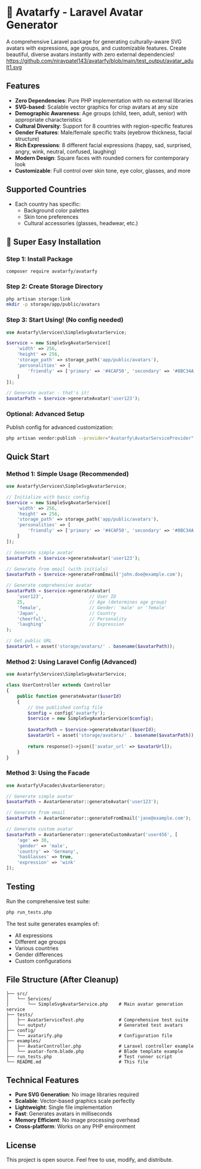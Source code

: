 # 🎨 Avatarfy - Laravel Avatar Generator

A comprehensive Laravel package for generating culturally-aware SVG avatars with expressions, age groups, and customizable features. Create beautiful, diverse avatars instantly with zero external dependencies!
https://github.com/niravpatel143/avatarfy/blob/main/test_output/avatar_adult1.svg
## Features

- **Zero Dependencies**: Pure PHP implementation with no external libraries
- **SVG-based**: Scalable vector graphics for crisp avatars at any size
- **Demographic Awareness**: Age groups (child, teen, adult, senior) with appropriate characteristics
- **Cultural Diversity**: Support for 8 countries with region-specific features
- **Gender Features**: Male/female specific traits (eyebrow thickness, facial structure)
- **Rich Expressions**: 8 different facial expressions (happy, sad, surprised, angry, wink, neutral, confused, laughing)
- **Modern Design**: Square faces with rounded corners for contemporary look
- **Customizable**: Full control over skin tone, eye color, glasses, and more

## Supported Countries

- Each country has specific:
  - Background color palettes
  - Skin tone preferences
  - Cultural accessories (glasses, headwear, etc.)

## 🚀 Super Easy Installation

### Step 1: Install Package
```bashUK
composer require avatarfy/avatarfy
```

### Step 2: Create Storage Directory
```bash
php artisan storage:link
mkdir -p storage/app/public/avatars
```

### Step 3: Start Using! (No config needed)
```php
use Avatarfy\Services\SimpleSvgAvatarService;

$service = new SimpleSvgAvatarService([
    'width' => 256,
    'height' => 256,
    'storage_path' => storage_path('app/public/avatars'),
    'personalities' => [
        'friendly' => ['primary' => '#4CAF50', 'secondary' => '#8BC34A']
    ]
]);

// Generate avatar - that's it!
$avatarPath = $service->generateAvatar('user123');
```

### Optional: Advanced Setup
Publish config for advanced customization:
```bash
php artisan vendor:publish --provider="Avatarfy\AvatarServiceProvider" --tag="config"
```

## Quick Start

### Method 1: Simple Usage (Recommended)

```php
use Avatarfy\Services\SimpleSvgAvatarService;

// Initialize with basic config
$service = new SimpleSvgAvatarService([
    'width' => 256,
    'height' => 256,
    'storage_path' => storage_path('app/public/avatars'),
    'personalities' => [
        'friendly' => ['primary' => '#4CAF50', 'secondary' => '#8BC34A']
    ]
]);

// Generate simple avatar
$avatarPath = $service->generateAvatar('user123');

// Generate from email (with initials)
$avatarPath = $service->generateFromEmail('john.doe@example.com');

// Generate comprehensive avatar
$avatarPath = $service->generateAvatar(
    'user123',                 // User ID
    25,                        // Age (determines age group)
    'female',                  // Gender: 'male' or 'female'
    'Japan',                   // Country
    'cheerful',                // Personality
    'laughing'                 // Expression
);

// Get public URL
$avatarUrl = asset('storage/avatars/' . basename($avatarPath));
```

### Method 2: Using Laravel Config (Advanced)

```php
use Avatarfy\Services\SimpleSvgAvatarService;

class UserController extends Controller
{
    public function generateAvatar($userId)
    {
        // Use published config file
        $config = config('avatarfy');
        $service = new SimpleSvgAvatarService($config);
        
        $avatarPath = $service->generateAvatar($userId);
        $avatarUrl = asset('storage/avatars/' . basename($avatarPath));
        
        return response()->json(['avatar_url' => $avatarUrl]);
    }
}
```

### Method 3: Using the Facade

```php
use Avatarfy\Facades\AvatarGenerator;

// Generate simple avatar
$avatarPath = AvatarGenerator::generateAvatar('user123');

// Generate from email
$avatarPath = AvatarGenerator::generateFromEmail('jane@example.com');

// Generate custom avatar
$avatarPath = AvatarGenerator::generateCustomAvatar('user456', [
    'age' => 30,
    'gender' => 'male',
    'country' => 'Germany',
    'hasGlasses' => true,
    'expression' => 'wink'
]);
```

## Testing

Run the comprehensive test suite:

```bash
php run_tests.php
```

The test suite generates examples of:
- All expressions
- Different age groups
- Various countries
- Gender differences
- Custom configurations

## File Structure (After Cleanup)

```
├── src/
│   └── Services/
│       └── SimpleSvgAvatarService.php    # Main avatar generation service
├── tests/
│   ├── AvatarServiceTest.php             # Comprehensive test suite
│   └── output/                           # Generated test avatars
├── config/
│   └── avatarify.php                     # Configuration file
├── examples/
│   ├── AvatarController.php              # Laravel controller example
│   └── avatar-form.blade.php             # Blade template example
├── run_tests.php                         # Test runner script
└── README.md                             # This file
```

## Technical Features

- **Pure SVG Generation**: No image libraries required
- **Scalable**: Vector-based graphics scale perfectly
- **Lightweight**: Single file implementation
- **Fast**: Generates avatars in milliseconds
- **Memory Efficient**: No image processing overhead
- **Cross-platform**: Works on any PHP environment

## License

This project is open source. Feel free to use, modify, and distribute.
